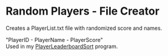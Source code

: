 # Random Players - File Creator
Creates a PlayerList.txt file with randomized score and names.

"PlayerID - PlayerName - PlayerScore"<br>
Used in my [PlayerLeaderboardSort](https://github.com/Dead245/PlayerLeaderboardSort) program.
